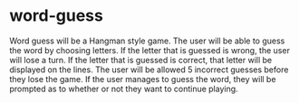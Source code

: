 # word-guess

Word guess will be a Hangman style game. The user will be able to guess the word by choosing letters. If the letter that is guessed is wrong, the user will lose a turn. If the letter that is guessed is correct, that letter will be displayed on the lines. The user will be allowed 5 incorrect guesses before they lose the game. If the user manages to guess the word, they will be prompted as to whether or not they want to continue playing.
